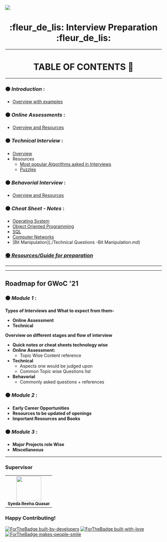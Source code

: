 ![](https://gwoc.girlscript.tech/assets/gwoc_logo_forweb.png)


<h1 align="center"> :fleur_de_lis: Interview Preparation :fleur_de_lis: </h1>

************************************************************

<h1 align="center">TABLE OF CONTENTS 📌</h1>
<hr>

### :orange_circle: *Introduction* :
  - [Overview with examples](./Introduction.md)


### :orange_circle: *Online Assessments* :
   - [Overview and Resources](./Online%20Assessments.md)


### :orange_circle: *Technical Interview* :
   - [Overview]()
   - Resources
     - [Most popular Algorithms asked in Interviews](./Most%20popular%20Algorithms%20asked%20in%20Interviews.md)
     - [Puzzles](./Puzzles%20for%20Interviews.md)


### :orange_circle: *Behavorial Interview* :
   - [Overview and Resources](./Behavioural%20Questions.md)


### :orange_circle: *Cheat Sheet - Notes* :
  - [Operating System](./OS%20CheatSheet-Notes.md)
  - [Object Oriented Programming](./OOP%20CheatSheet-Notes.md)
  - [SQL](./SQL%20CheatSheet-Notes.md)
  - [Computer Networks](./CN%20CheatSheet-Notes.md)
  - [Bit Manipulation](./Technical Questions -Bit Manipulation.md)

### [:orange_circle: *Resources/Guide for preparation*](./Important%20Resources%20and%20Books.md)


***************************************************************


************************************************************

## Roadmap for GWoC '21
### :orange_circle: *Module 1* :
   **Types of Interviews and What to expect from them-**   
   - **Online Assessment**
   - **Technical**

   **Overview on different stages and flow of interview**
   - **Quick notes or cheat sheets technology wise**
   - **Online Assessment:**
     - Topic Wise Content reference
   - **Technical**
       - Aspects one would be judged upon
       - Common Topic wise Questions list
   - **Behavorial**
       - Commonly asked questions + references


### :orange_circle: *Module 2* :
   - **Early Career Opportunities**
   - **Resources to be updated of openings**
   - **Important Resources and Books**


### :orange_circle: *Module 3* :
   - **Major Projects role Wise**
   - **Miscellaneous**


***************************************************************

### Supervisor

<table>
  <tr>
<td align="center"><a href="https://github.com/syedareehaquasar"><img src="https://github.com/syedareehaquasar/Resume/blob/master/reeha%20profile.png?raw=true" width="80px;" alt=""/><br /><sub><b>Syeda Reeha Quasar</b></sub></a></td>        
</tr>
   </table>


### Happy Contributing!

[![ForTheBadge built-by-developers](http://ForTheBadge.com/images/badges/built-by-developers.svg)](https://GitHub.com/syedareehaquasar/)
[![ForTheBadge built-with-love](http://ForTheBadge.com/images/badges/built-with-love.svg)](https://GitHub.com/syedareehaquasar/)
[![ForTheBadge makes-people-smile](http://ForTheBadge.com/images/badges/makes-people-smile.svg)](http://ForTheBadge.com)
